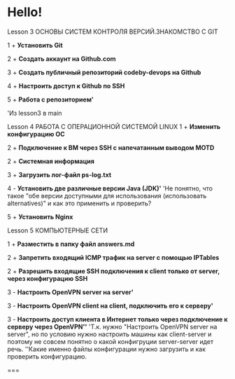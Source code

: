 # Hello!

Lesson 3
ОСНОВЫ СИСТЕМ КОНТРОЛЯ ВЕРСИЙ.ЗНАКОМСТВО С GIT

1 + **Установить Git**

2 + **Создать аккаунт на Github.com**

3 + **Создать публичный репозиторий codeby-devops на Github**

4 + **Настроить доступ к Github по SSH**

5 + **Работа с репозиторием'**

'Из lesson3 в main

Lesson 4
РАБОТА С ОПЕРАЦИОННОЙ СИСТЕМОЙ LINUX
1 + **Изменить конфигурацию ОС**

2 + **Подключение к ВМ через SSH с напечатанным выводом MOTD**

2 + **Системная информация**

3 + **Загрузить лог-файл ps-log.txt**

4 - **Установить две различные версии Java (JDK)'**
'Не понятно, что такое "обе версии доступными для использования (использовать alternatives)" и как это применить и проверить?

5 + **Установить Nginx**

Lesson 5
КОМПЬЮТЕРНЫЕ СЕТИ

1 + **Разместить в папку файл answers.md**

2 + **Запретить входящий ICMP трафик на server с помощью IPTables**

2 + **Разрешить входящие SSH подключения к client только от server, через конфигурацию SSH**

3 - **Настроить OpenVPN server на server'**

3 - **Настроить OpenVPN client на client, подключить его к серверу'**

3 - **Настроить доступ клиента в Интернет только через подключение к серверу через OpenVPN''**
'Т.к. нужно "Настроить OpenVPN server на server", но по условию нужно настроить машины как client-server и поэтому не совсем понятно о какой конфигруции server-server идет речь.
''Какие именно файлы конфигурации нужно загрузить и как проверить конфигурацию.

===

